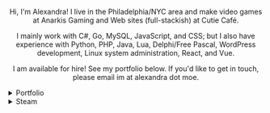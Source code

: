 <p align="center">
Hi, I'm Alexandra! I live in the Philadelphia/NYC area and make video games at Anarkis Gaming and Web sites (full-stackish) at Cutie Café. 
</p>

<p align="center">
I mainly work with C#, Go, MySQL, JavaScript, and CSS; but I also have experience with Python, PHP, Java, Lua, Delphi/Free Pascal, WordPress development, Linux system administration, React, and Vue.
</p>

<p align="center">
I am available for hire! See my portfolio below. If you'd like to get in touch, please email im at alexandra dot moe.
</p>

<details>
<summary>Portfolio</summary>

### [Gloss](https://getgloss.app/) (2018-)
Gloss tracks information about PC video games and sends notifications to various instant messaging and social media apps, including Steam, Discord, Twitter, and through web browsers.

[ Node.js, JavaScript, HTML/CSS ]

### [After the Collapse](https://www.anarkisgaming.com/after-the-collapse-info/) (2017-)
After the Collapse is a post-apocalyptic base-building survival game. At Anarkis Gaming, I wrote the Lua-based modding framework, wrote platform build and release tools, integrated platform-specific features, and worked on other small engine features and fixes.

[ C#/.NET, MonoGame, Lua ]

### [GroupBundl.es](https://groupbundl.es/) (2017-2019)
GroupBundl.es makes video game multi-packs - i.e. when a retailer offers multiple of the same item for a lower price-per-item - easy to split between multiple people.

[ PHP, MySQL, HTML/CSS ]

### [ItemRates.app](https://itemrates.app/) (2019)
ItemRates.app is a Web site that shows the current rates for virtual in-game "items" on official and third-party markets.

[ Node.js, JavaScript, HTML/CSS ]

### [Unending Galaxy](https://www.anarkisgaming.com/unending-galaxy-info) (2016-2017)
Unending Galaxy is a 4X space opera real-time strategy game. At Anarkis Gaming, I integrated Steamworks features and wrote the Steam Workshop tool in .NET.

[ Delphi Pascal, C#/.NET ]

</details>

<details>
  <summary>Steam</summary>

<p align="center">
  <b>Recently played</b>
</p>

|[<img src="https://steamcdn-a.akamaihd.net/steam/apps/1239520/header.jpg" style="max-height: 100px;">](https://store.steampowered.com/app/1239520)|[<img src="https://steamcdn-a.akamaihd.net/steam/apps/1190460/header.jpg" style="max-height: 100px;">](https://store.steampowered.com/app/1190460)|[<img src="https://steamcdn-a.akamaihd.net/steam/apps/656190/header.jpg" style="max-height: 100px;">](https://store.steampowered.com/app/656190)|
|-|-|-|
|<p align="center">[Madden NFL 21](https://store.steampowered.com/app/1239520)</p>|<p align="center">[DEATH STRANDING](https://store.steampowered.com/app/1190460)</p>|<p align="center">[THE HOUCHI PLAY -THE 放置プレイ-](https://store.steampowered.com/app/656190)</p>|
</details>